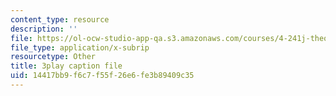 ```yaml
---
content_type: resource
description: ''
file: https://ol-ocw-studio-app-qa.s3.amazonaws.com/courses/4-241j-theory-of-city-form-spring-2013/14417bb9f6c7f55f26e6fe3b89409c35_X1F6a1FWirM.srt
file_type: application/x-subrip
resourcetype: Other
title: 3play caption file
uid: 14417bb9-f6c7-f55f-26e6-fe3b89409c35
---
```

